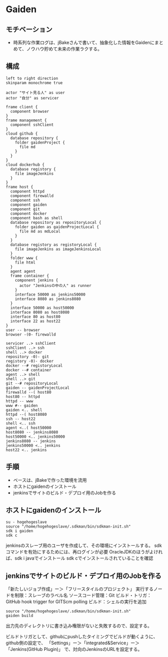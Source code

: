 Gaiden
===

モチベーション
---

* 時系列な作業ログは、jBakeさんで書いて、抽象化した情報をGaidenにまとめて、ノウハウ貯めて未来の作業ラクする。

構成
---

```plantuml
left to right direction
skinparam monochrome true

actor "サイト見る人" as user
actor "自分" as servicer

frame client {
  component browser
}
frame management {
  component sshClient
}
cloud github {
  database repository {
    folder gaidenProject {
      file md
    }
  }
}
cloud dockerhub {
  database registory {
    file imageJenkins
  }
}
frame host {
  component httpd
  component firewalld
  component ssh
  component gaiden
  component git
  component docker
  component bash as shell
  database repository as repositoryLocal {
    folder gaiden as gaidenProjectLocal {
      file md as mdLocal
    }
  }
  database registory as registoryLocal {
    file imageJenkins as imageJenkinsLocal
  }
  folder www {
    file html
  }
  agent agent
  frame container {
    component jenkins {
      actor "Jenkinsの中の人" as runner
    }
    interface 50000 as jenkins50000
    interface 8080 as jenkins8080
  }
  interface 50000 as host50000
  interface 8080 as host8080
  interface 80 as host80
  interface 22 as host22
}
user -- browser
browser -(0- firewalld 

servicer ..> sshClient
sshClient ..> ssh
shell ..> docker
repository -0)- git
registory -0)- docker
docker --# registoryLocal
docker --# container
agent ..> shell 
shell ..> git
git --# repositoryLocal
gaiden -- gaidenProjectLocal
firewalld --( host80
host80 -- httpd
httpd -- www
www #-- gaiden
gaiden <.. shell
httpd --( host8080
ssh -- host22
shell <.. ssh
agent <..( host50000
host8080 -- jenkins8080
host50000 <.. jenkins50000
jenkins8080 -- jenkins
jenkins50000 <.. jenkins
host22 <.. jenkins
```

手順
---

* ベースは、jBakeで作った環境を流用
* ホストにgaidenのインストール
* jenkinsでサイトのビルド・デプロイ用のJobを作る

ホストにgaidenのインストール
---

```
su - hogehogeslave
source "/home/hogehogeslave/.sdkman/bin/sdkman-init.sh"
sdk i gaiden
sdk c
```

jenkinsのスレーブ用のユーザを作成して、その環境にインストールする。
sdkコマンドを有効にするためには、再ログインが必要
OracleJDKのほうがよければ、sdk i javaでインストール
sdk cでインストールされていることを確認

jenkinsでサイトのビルド・デプロイ用のJobを作る
---

「新たしいジョブ作成」ー＞「フリースタイルのプロジェクト」
実行するノードを制限：スレーブのラベル名
ソースコード管理：Git
ビルド・トリガ：GitHub hook trigger for GITScm polling
ビルド：シェルの実行を追加

```
source "/home/hogehogeslave/.sdkman/bin/sdkman-init.sh"
gaiden build
```
出力先のディレクトリに書き込み権限がないと失敗するので、設定する。

ビルドトリガとして、githubにpushしたタイミングでビルドが動くように、github側の設定で、
「Settings」ー＞「integrated&Service」ー＞「Jenkins(GitHub Plugin)」
で、対向のJenkinsのURLを設定する。

